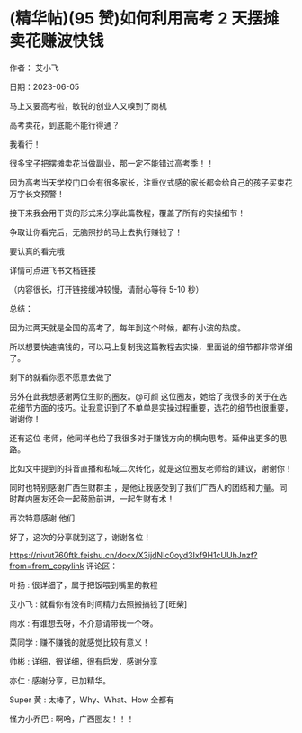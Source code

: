 
# (精华帖)(95 赞)如何利用高考 2 天摆摊卖花赚波快钱

作者：  艾小飞

日期：2023-06-05

马上又要高考啦，敏锐的创业人又嗅到了商机

高考卖花，到底能不能行得通？

我看行！

很多宝子把摆摊卖花当做副业，那一定不能错过高考季！！

因为高考当天学校门口会有很多家长，注重仪式感的家长都会给自己的孩子买束花万字长文预警！

接下来我会用干货的形式来分享此篇教程，覆盖了所有的实操细节！

争取让你看完后，无脑照抄的马上去执行赚钱了！

要认真的看完哦

详情可点进飞书文档链接

（内容很长，打开链接缓冲较慢，请耐心等待 5-10 秒）

总结：

因为过两天就是全国的高考了，每年到这个时候，都有小波的热度。

所以想要快速搞钱的，可以马上复制我这篇教程去实操，里面说的细节都非常详细了。

剩下的就看你愿不愿意去做了

另外在此我想感谢两位生财的圈友。@可颜  这位圈友，她给了我很多的关于在选花细节方面的技巧。让我意识到了不单单是实操过程重要，选花的细节也很重要，谢谢你！

还有这位  老师，他同样也给了我很多对于赚钱方向的横向思考。延伸出更多的思路。

比如文中提到的抖音直播和私域二次转化，就是这位圈友老师给的建议，谢谢你！

同时也特别感谢广西生财群主  ，是他让我感受到了我们广西人的团结和力量。同时群内圈友还会一起鼓励前进，一起生财有术！

再次特意感谢  他们

好了，这次的分享就到这了，谢谢各位！

https://nivut760ftk.feishu.cn/docx/X3ijdNIc0oyd3Ixf9H1cUUhJnzf?from=from_copylink 评论区：

叶扬 : 很详细了，属于把饭喂到嘴里的教程

艾小飞 : 就看你有没有时间精力去照搬搞钱了[旺柴]

雨水 : 有谁想去呀，不介意请带我一个呀。

菜同学 : 赚不赚钱的就感觉比较有意义！

帅彬 : 详细，很详细，很有启发，感谢分享

亦仁 : 感谢分享，已加精华。

Super 黄 : 太棒了，Why、What、How 全都有

怪力小乔巴 : 啊哈，广西圈友！！！
